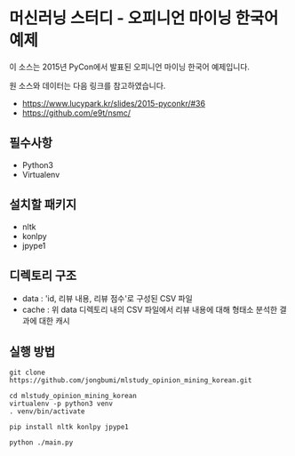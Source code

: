 # 머신러닝 스터디 - 오피니언 마이닝 한국어 예제

이 소스는 2015년 PyCon에서 발표된 오피니언 마이닝 한국어 예제입니다.

원 소스와 데이터는 다음 링크를 참고하였습니다.

- https://www.lucypark.kr/slides/2015-pyconkr/#36
- https://github.com/e9t/nsmc/

## 필수사항
- Python3
- Virtualenv

## 설치할 패키지
- nltk
- konlpy
- jpype1

## 디렉토리 구조
- data : 'id, 리뷰 내용, 리뷰 점수'로 구성된 CSV 파일
- cache : 위 data 디렉토리 내의 CSV 파일에서 리뷰 내용에 대해 형태소 분석한 결과에 대한 캐시

## 실행 방법
```
git clone https://github.com/jongbumi/mlstudy_opinion_mining_korean.git

cd mlstudy_opinion_mining_korean
virtualenv -p python3 venv
. venv/bin/activate

pip install nltk konlpy jpype1

python ./main.py
```
